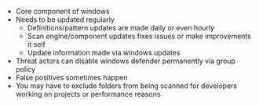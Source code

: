 * Core component of windows 
* Needs to be updated regularly
	* Definitions/pattern updates are made daily or even hourly
	* Scan engine/component updates fixes issues or make improvements it self
	* Update information made via windows updates
* Threat actors can disable windows defender permanently via group policy 
* False positives sometimes happen 
* You may have to exclude folders from being scanned for developers working on projects or performance reasons  